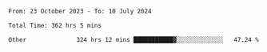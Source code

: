 

<!--START_SECTION:waka-->

```txt
From: 23 October 2023 - To: 10 July 2024

Total Time: 362 hrs 5 mins

Other              324 hrs 12 mins ███████████▓░░░░░░░░░░░░░   47.24 %
```

<!--END_SECTION:waka-->
